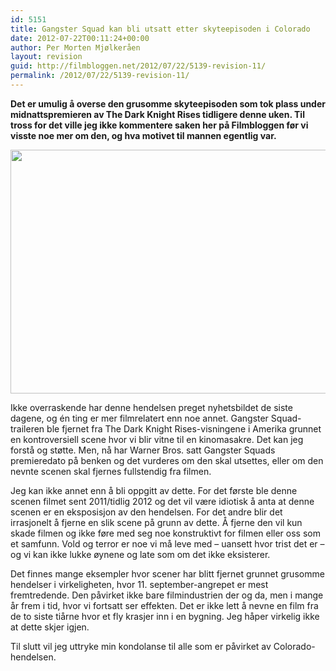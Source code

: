 ```yaml
---
id: 5151
title: Gangster Squad kan bli utsatt etter skyteepisoden i Colorado
date: 2012-07-22T00:11:24+00:00
author: Per Morten Mjølkeråen
layout: revision
guid: http://filmbloggen.net/2012/07/22/5139-revision-11/
permalink: /2012/07/22/5139-revision-11/
---
```

**Det er umulig å overse den grusomme skyteepisoden som tok plass under midnattspremieren av The Dark Knight Rises tidligere denne uken. Til tross for det ville jeg ikke kommentere saken her på Filmbloggen før vi visste noe mer om den, og hva motivet til mannen egentlig var.<!--more-->**

<a href="http://filmbloggen.net/?attachment_id=5143" rel="attachment wp-att-5143"><img class="alignnone size-large wp-image-5143" src="http://filmbloggen.net/wp-content/uploads//2012/07/Gangster-Squad-1-620x390.jpg" alt="" width="620" height="390" /></a>

Ikke overraskende har denne hendelsen preget nyhetsbildet de siste dagene, og én ting er mer filmrelatert enn noe annet. Gangster Squad-traileren ble fjernet fra The Dark Knight Rises-visningene i Amerika grunnet en kontroversiell scene hvor vi blir vitne til en kinomasakre. Det kan jeg forstå og støtte. Men, nå har Warner Bros. satt Gangster Squads premieredato på benken og det vurderes om den skal utsettes, eller om den nevnte scenen skal fjernes fullstendig fra filmen.

Jeg kan ikke annet enn å bli oppgitt av dette. For det første ble denne scenen filmet sent 2011/tidlig 2012 og det vil være idiotisk å anta at denne scenen er en eksposisjon av den hendelsen. For det andre blir det irrasjonelt å fjerne en slik scene på grunn av dette. Å fjerne den vil kun skade filmen og ikke føre med seg noe konstruktivt for filmen eller oss som et samfunn. Vold og terror er noe vi må leve med &#8211; uansett hvor trist det er &#8211; og vi kan ikke lukke øynene og late som om det ikke eksisterer.

Det finnes mange eksempler hvor scener har blitt fjernet grunnet grusomme hendelser i virkeligheten, hvor 11. september-angrepet er mest fremtredende. Den påvirket ikke bare filmindustrien der og da, men i mange år frem i tid, hvor vi fortsatt ser effekten. Det er ikke lett å nevne en film fra de to siste tiårne hvor et fly krasjer inn i en bygning. Jeg håper virkelig ikke at dette skjer igjen.

Til slutt vil jeg uttryke min kondolanse til alle som er påvirket av Colorado-hendelsen.